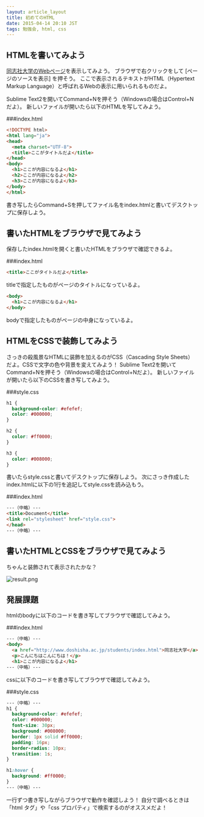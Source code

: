 ```yaml
---
layout: article_layout
title: 初めてのHTML
date: 2015-04-14 20:10 JST
tags: 勉強会, html, css
---
```


## HTMLを書いてみよう
[同志社大学のWebページ](http://www.doshisha.ac.jp/index.html)を表示してみよう。
ブラウザで右クリックをして [ページのソースを表示] を押そう。
ここで表示されるテキストがHTML（Hypertext Markup Language）と呼ばれるWebの表示に用いられるものだよ。

Sublime Text2を開いてCommand+Nを押そう（Windowsの場合はControl+Nだよ）。
新しいファイルが開いたら以下のHTMLを写してみよう。

###index.html
```html
<!DOCTYPE html>
<html lang="ja">
<head>
  <meta charset="UTF-8">
  <title>ここがタイトルだよ</title>
</head>
<body>
  <h1>ここが内容になるよ</h1>
  <h2>ここが内容になるよ</h2>
  <h3>ここが内容になるよ</h3>
</body>
</html>
```

書き写したらCommand+Sを押してファイル名をindex.htmlと書いてデスクトップに保存しよう。

## 書いたHTMLをブラウザで見てみよう
保存したindex.htmlを開くと書いたHTMLをブラウザで確認できるよ。

###index.html
```html
<title>ここがタイトルだよ</title>
```
titleで指定したものがページのタイトルになっているよ。

```html
<body>
  <h1>ここが内容になるよ</h1>  
</body>
```

bodyで指定したものがページの中身になっているよ。

## HTMLをCSSで装飾してみよう
さっきの殺風景なHTMLに装飾を加えるのがCSS（Cascading Style Sheets）だよ。CSSで文字の色や背景を変えてみよう！
Sublime Text2を開いてCommand+Nを押そう（Windowsの場合はControl+Nだよ）。
新しいファイルが開いたら以下のCSSを書き写してみよう。

###style.css
```css
h1 {
  background-color: #efefef;
  color: #000000;
}

h2 {
  color: #ff0000;
}

h3 {
  color: #008000;
}
```

書いたらstyle.cssと書いてデスクトップに保存しよう。
次にさっき作成したindex.htmlに以下の1行を追記してstyle.cssを読み込もう。

###index.html
```html
---（中略）---
<title>Document</title>
<link rel="stylesheet" href="style.css">
</head>
---（中略）---
```

## 書いたHTMLとCSSをブラウザで見てみよう
ちゃんと装飾されて表示されたかな？

![result.png](images/2015-04-14-new-html/result.png)

## 発展課題
htmlのbodyに以下のコードを書き写してブラウザで確認してみよう。

###index.html
```html
---（中略）---
<body>
  <a href="http://www.doshisha.ac.jp/students/index.html">同志社大学</a>
  <p>こんにちはこんにちは！</p>
  <h1>ここが内容になるよ</h1>
---（中略）---
```

cssに以下のコードを書き写してブラウザで確認してみよう。

###style.css
```css
---（中略）---
h1 {
  background-color: #efefef;
  color: #000000;
  font-size: 30px;
  background: #008000;
  border: 1px solid #ff0000;
  padding: 16px;
  border-radius: 10px;
  transition: 1s;
}

h1:hover {
  background: #ff0000;
}
---（中略）---
```

一行ずつ書き写しながらブラウザで動作を確認しよう！
自分で調べるときは「html タグ」や「css プロパティ」で検索するのがオススメだよ！
